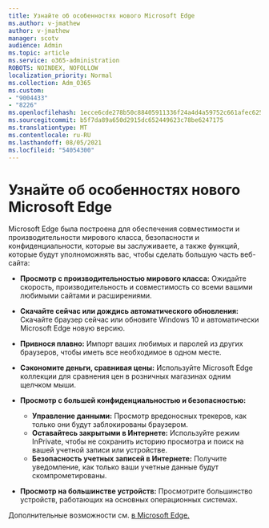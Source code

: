 ```yaml
---
title: Узнайте об особенностях нового Microsoft Edge
ms.author: v-jmathew
author: v-jmathew
manager: scotv
audience: Admin
ms.topic: article
ms.service: o365-administration
ROBOTS: NOINDEX, NOFOLLOW
localization_priority: Normal
ms.collection: Adm_O365
ms.custom:
- "9004433"
- "8226"
ms.openlocfilehash: 1ecce6cde278b50c88405911336f24a4d4a59752c661afec62536d6dd824662e
ms.sourcegitcommit: b5f7da89a650d2915dc652449623c78be6247175
ms.translationtype: MT
ms.contentlocale: ru-RU
ms.lasthandoff: 08/05/2021
ms.locfileid: "54054300"
---
```

# <a name="learn-about-the-features-of-the-new-microsoft-edge"></a>Узнайте об особенностях нового Microsoft Edge

Microsoft Edge была построена для обеспечения совместимости и производительности мирового класса, безопасности и конфиденциальности, которые вы заслуживаете, а также функций, которые будут уполноможнять вас, чтобы сделать большую часть веб-сайта:

- **Просмотр с производительностью мирового класса:** Ожидайте скорость, производительность и совместимость со всеми вашими любимыми сайтами и расширениями.
- **Скачайте сейчас или дождись автоматического обновления:** Скачайте браузер сейчас или обновите Windows 10 и автоматически Microsoft Edge новую версию.
- **Привнося плавно:** Импорт ваших любимых и паролей из других браузеров, чтобы иметь все необходимое в одном месте.
- **Сэкономите деньги, сравнивая цены:** Используйте Microsoft Edge коллекции для сравнения цен в розничных магазинах одним щелчком мыши.
- **Просмотр с большей конфиденциальностью и безопасностью:**
  - **Управление данными:** Просмотр вредоносных трекеров, как только они будут заблокированы браузером.
  - **Оставайтесь закрытыми в Интернете:** Используйте режим InPrivate, чтобы не сохранить историю просмотра и поиск на вашей учетной записи или устройстве.
  - **Безопасность учетных записей в Интернете:** Получите уведомление, как только ваши учетные данные будут скомпрометированы.

- **Просмотр на большинстве устройств:** Просмотрите большинство устройств, работающих на основных операционных системах.

Дополнительные возможности см. [в Microsoft Edge.](https://go.microsoft.com/fwlink/?linkid=2146817)
